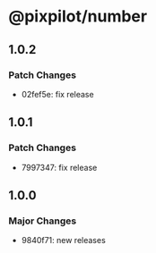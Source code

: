 # @pixpilot/number

## 1.0.2

### Patch Changes

- 02fef5e: fix release

## 1.0.1

### Patch Changes

- 7997347: fix release

## 1.0.0

### Major Changes

- 9840f71: new releases
